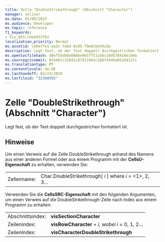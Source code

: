 ```yaml
---
title: Zelle "DoubleStrikethrough" (Abschnitt "Character")
manager: soliver
ms.date: 03/09/2015
ms.audience: Developer
ms.topic: reference
f1_keywords:
- Vis_DSS.chm1033762
localization_priority: Normal
ms.assetid: c48a77e1-ea3c-7a6d-8c05-f9e0cb434cda
description: Legt fest, ob der Text doppelt durchgestrichen formatiert ist.
ms.openlocfilehash: d8ef5bdb6e086be9657f51c66c10d578414e1deb
ms.sourcegitcommit: 8fe462c32b91c87911942c188f3445e85a54137c
ms.translationtype: MT
ms.contentlocale: de-DE
ms.lasthandoff: 04/23/2019
ms.locfileid: "32360592"
---
```

# <a name="doublestrikethrough-cell-character-section"></a>Zelle "DoubleStrikethrough" (Abschnitt "Character")

Legt fest, ob der Text doppelt durchgestrichen formatiert ist.
  
## <a name="remarks"></a>Hinweise

Um einen Verweis auf die Zelle DoubleStrikethrough anhand des Namens aus einer anderen Formel oder aus einem Programm mit der **CellsU-Eigenschaft** zu erhalten, verwenden Sie: 
  
|||
|:-----|:-----|
| Zellenname:  <br/> | Char.DoubleStrikethrough[  *i*  ] where  *i*  = <1>, 2, 3...  <br/> |
   
Verwenden Sie die **CellsSRC-Eigenschaft** mit den folgenden Argumenten, um einen Verweis auf die DoubleStrikethrough-Zelle nach Index aus einem Programm zu erhalten: 
  
|||
|:-----|:-----|
| Abschnittsindex:  <br/> |**visSectionCharacter** <br/> |
| Zeilenindex:  <br/> |**visRowCharacter**  +   *i,* *wobei i* = 0, 1, 2...  <br/> |
| Zeilenindex:  <br/> |**visCharacterDoubleStrikethrough** <br/> |
   

